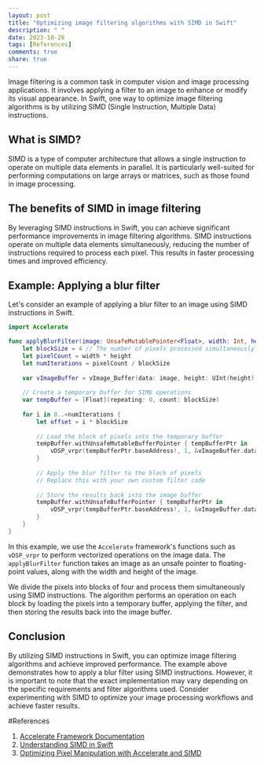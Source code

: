 ```yaml
---
layout: post
title: "Optimizing image filtering algorithms with SIMD in Swift"
description: " "
date: 2023-10-20
tags: [References]
comments: true
share: true
---
```


Image filtering is a common task in computer vision and image processing applications. It involves applying a filter to an image to enhance or modify its visual appearance. In Swift, one way to optimize image filtering algorithms is by utilizing SIMD (Single Instruction, Multiple Data) instructions.

## What is SIMD?

SIMD is a type of computer architecture that allows a single instruction to operate on multiple data elements in parallel. It is particularly well-suited for performing computations on large arrays or matrices, such as those found in image processing.

## The benefits of SIMD in image filtering

By leveraging SIMD instructions in Swift, you can achieve significant performance improvements in image filtering algorithms. SIMD instructions operate on multiple data elements simultaneously, reducing the number of instructions required to process each pixel. This results in faster processing times and improved efficiency.

## Example: Applying a blur filter

Let's consider an example of applying a blur filter to an image using SIMD instructions in Swift. 

```swift
import Accelerate

func applyBlurFilter(image: UnsafeMutablePointer<Float>, width: Int, height: Int) {
    let blockSize = 4 // The number of pixels processed simultaneously using SIMD
    let pixelCount = width * height
    let numIterations = pixelCount / blockSize
    
    var vImageBuffer = vImage_Buffer(data: image, height: UInt(height), width: UInt(width), rowBytes: width * Int(MemoryLayout<Float>.size))
    
    // Create a temporary buffer for SIMD operations
    var tempBuffer = [Float](repeating: 0, count: blockSize)
    
    for i in 0..<numIterations {
        let offset = i * blockSize
        
        // Load the block of pixels into the temporary buffer
        tempBuffer.withUnsafeMutableBufferPointer { tempBufferPtr in
            vDSP_vrpr(tempBufferPtr.baseAddress!, 1, &vImageBuffer.data[offset], blockSize)
        }
        
        // Apply the blur filter to the block of pixels
        // Replace this with your own custom filter code
        
        // Store the results back into the image buffer
        tempBuffer.withUnsafeBufferPointer { tempBufferPtr in
            vDSP_vrpr(tempBufferPtr.baseAddress!, 1, &vImageBuffer.data[offset], blockSize)
        }
    }
}
```

In this example, we use the `Accelerate` framework's functions such as `vDSP_vrpr` to perform vectorized operations on the image data. The `applyBlurFilter` function takes an image as an unsafe pointer to floating-point values, along with the width and height of the image. 

We divide the pixels into blocks of four and process them simultaneously using SIMD instructions. The algorithm performs an operation on each block by loading the pixels into a temporary buffer, applying the filter, and then storing the results back into the image buffer. 

## Conclusion

By utilizing SIMD instructions in Swift, you can optimize image filtering algorithms and achieve improved performance. The example above demonstrates how to apply a blur filter using SIMD instructions. However, it is important to note that the exact implementation may vary depending on the specific requirements and filter algorithms used. Consider experimenting with SIMD to optimize your image processing workflows and achieve faster results.

#References
1. [Accelerate Framework Documentation](https://developer.apple.com/documentation/accelerate)
2. [Understanding SIMD in Swift](https://www.raywenderlich.com/2323-understanding-simd-in-swift)
3. [Optimizing Pixel Manipulation with Accelerate and SIMD](https://www.objc.io/blog/2017/09/12/optimizing-pixel-manipulation-with-accelerate-and-simd/)